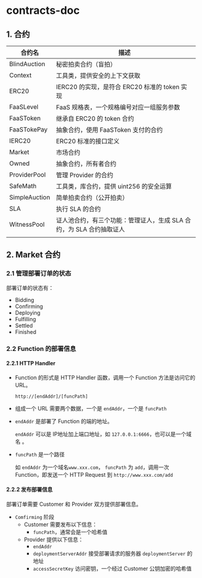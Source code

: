 # contracts-doc

## 1. 合约

| 合约名        | 描述                                                         |
| ------------- | ------------------------------------------------------------ |
| BlindAuction  | 秘密拍卖合约（盲拍）                                         |
| Context       | 工具类，提供安全的上下文获取                                 |
| ERC20         | IERC20 的实现，是符合 ERC20 标准的 token 实现                |
| FaaSLevel     | FaaS 规格表，一个规格编号对应一组服务参数                    |
| FaaSToken     | 继承自 ERC20 的 token 合约                                   |
| FaaSTokePay   | 抽象合约，使用 FaaSToken 支付的合约                          |
| IERC20        | ERC20 标准的接口定义                                         |
| Market        | 市场合约                                                     |
| Owned         | 抽象合约，所有者合约                                         |
| ProviderPool  | 管理 Provider 的合约                                         |
| SafeMath      | 工具类，库合约，提供 uint256 的安全运算                      |
| SimpleAuction | 简单拍卖合约（公开拍卖）                                     |
| SLA           | 执行 SLA  的合约                                             |
| WitnessPool   | 证人池合约，有三个功能：管理证人，生成 SLA 合约，为 SLA 合约抽取证人 |
|               |                                                              |







## 2. Market 合约

### 2.1 管理部署订单的状态

部署订单的状态有：

- Bidding
- Confirming
- Deploying
- Fulfilling
- Settled
- Finished



### 2.2 Function 的部署信息

#### 2.2.1 HTTP Handler

- Function 的形式是 HTTP Handler 函数，调用一个 Function 方法是访问它的 URL。

  ```
  http://[endAddr]/[funcPath]
  ```

-  组成一个 URL 需要两个数据，一个是 `endAddr`，一个是 `funcPath`

  - `endAddr` 是部署了 Function 的端的地址。

    `endAddr` 可以是 IP地址加上端口地址，如 `127.0.0.1:6666`，也可以是一个域名 。

  - `funcPath` 是一个路径

    如 `endAddr` 为一个域名`www.xxx.com`， `funcPath` 为 `add`，调用一次 Function，即发送一个 HTTP Request 到 `http://www.xxx.com/add`



#### 2.2.2 发布部署信息

部署订单需要 Customer 和 Provider 双方提供部署信息。

- `Comfirming` 阶段
  - Customer 需要发布以下信息：
    -  `funcPath`，通常会是一个哈希值
  - Provider 提供以下信息：
    - `endAddr`
    - `deploymentServerAddr` 接受部署请求的服务器 `deploymentServer` 的地址
    - `accessSecretKey` 访问密钥，一个经过 Customer 公钥加密的哈希值



